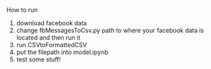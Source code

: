 How to run
1. download facebook data
2. change fbMessagesToCsv.py path to where your facebook data is located and then run it
3. run CSVtoFormattedCSV
4. put the filepath into model.ipynb
5. test some stuff!